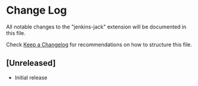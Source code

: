 # Change Log
All notable changes to the "jenkins-jack" extension will be documented in this file.

Check [Keep a Changelog](http://keepachangelog.com/) for recommendations on how to structure this file.

## [Unreleased]
- Initial release